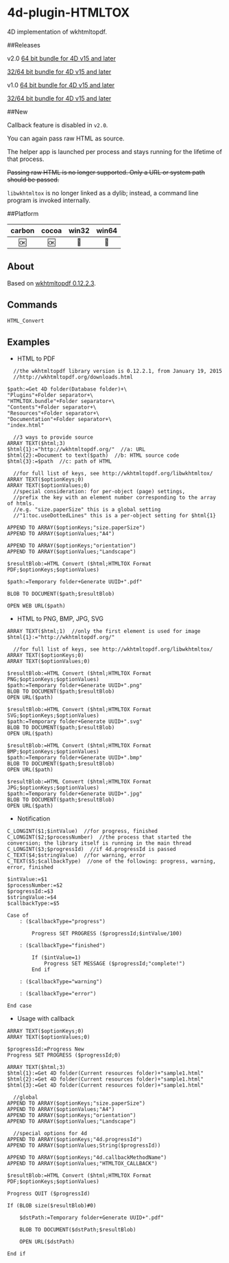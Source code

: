 # 4d-plugin-HTMLTOX
4D implementation of wkhtmltopdf. 

##Releases

v2.0
[64 bit bundle for 4D v15 and later](https://github.com/miyako/4d-plugin-HTMLTOX/releases/tag/2.0.64)

[32/64 bit bundle for 4D v15 and later](https://github.com/miyako/4d-plugin-HTMLTOX/releases/tag/2.0.32)

v1.0
[64 bit bundle for 4D v15 and later](https://github.com/miyako/4d-plugin-HTMLTOX/releases/tag/0.12.3.64)

[32/64 bit bundle for 4D v15 and later](https://github.com/miyako/4d-plugin-HTMLTOX/releases/tag/0.12.3.32)

##New

Callback feature is disabled in ``v2.0``. 

You can again pass raw HTML as source.

The helper app is launched per process and stays running for the lifetime of that process.

~~Passing raw HTML is no longer supported. Only a URL or system path should be passed.~~

``libwkhtmltox`` is no longer linked as a dylib; instead, a command line program is invoked internally.

##Platform

| carbon | cocoa | win32 | win64 |
|:------:|:-----:|:---------:|:---------:|
|🆗|🆗|🚫|🚫|

About
---
Based on [wkhtmltopdf 0.12.2.3](http://wkhtmltopdf.org/).

Commands
---

```c
HTML_Convert
```

Examples
---

* HTML to PDF

```
  //the wkhtmltopdf library version is 0.12.2.1, from January 19, 2015
  //http://wkhtmltopdf.org/downloads.html

$path:=Get 4D folder(Database folder)+\
"Plugins"+Folder separator+\
"HTMLTOX.bundle"+Folder separator+\
"Contents"+Folder separator+\
"Resources"+Folder separator+\
"Documentation"+Folder separator+\
"index.html"

  //3 ways to provide source
ARRAY TEXT($html;3)
$html{1}:="http://wkhtmltopdf.org/"  //a: URL
$html{2}:=Document to text($path)  //b: HTML source code
$html{3}:=$path  //c: path of HTML

  //for full list of keys, see http://wkhtmltopdf.org/libwkhtmltox/
ARRAY TEXT($optionKeys;0)
ARRAY TEXT($optionValues;0)
  //special consideration: for per-object (page) settings, 
  //prefix the key with an element number corresponding to the array of htmls.
  //e.g. "size.paperSize" this is a global setting
  //"1:toc.useDottedLines" this is a per-object setting for $html{1}

APPEND TO ARRAY($optionKeys;"size.paperSize")
APPEND TO ARRAY($optionValues;"A4")

APPEND TO ARRAY($optionKeys;"orientation")
APPEND TO ARRAY($optionValues;"Landscape")

$resultBlob:=HTML Convert ($html;HTMLTOX Format PDF;$optionKeys;$optionValues)

$path:=Temporary folder+Generate UUID+".pdf"

BLOB TO DOCUMENT($path;$resultBlob)

OPEN WEB URL($path)
```

* HTML to PNG, BMP, JPG, SVG

```
ARRAY TEXT($html;1)  //only the first element is used for image
$html{1}:="http://wkhtmltopdf.org/"

  //for full list of keys, see http://wkhtmltopdf.org/libwkhtmltox/
ARRAY TEXT($optionKeys;0)
ARRAY TEXT($optionValues;0)

$resultBlob:=HTML Convert ($html;HTMLTOX Format PNG;$optionKeys;$optionValues)
$path:=Temporary folder+Generate UUID+".png"
BLOB TO DOCUMENT($path;$resultBlob)
OPEN URL($path)

$resultBlob:=HTML Convert ($html;HTMLTOX Format SVG;$optionKeys;$optionValues)
$path:=Temporary folder+Generate UUID+".svg"
BLOB TO DOCUMENT($path;$resultBlob)
OPEN URL($path)

$resultBlob:=HTML Convert ($html;HTMLTOX Format BMP;$optionKeys;$optionValues)
$path:=Temporary folder+Generate UUID+".bmp"
BLOB TO DOCUMENT($path;$resultBlob)
OPEN URL($path)

$resultBlob:=HTML Convert ($html;HTMLTOX Format JPG;$optionKeys;$optionValues)
$path:=Temporary folder+Generate UUID+".jpg"
BLOB TO DOCUMENT($path;$resultBlob)
OPEN URL($path)
```

* Notification

```
C_LONGINT($1;$intValue)  //for progress, finished
C_LONGINT($2;$processNumber)  //the process that started the conversion; the library itself is running in the main thread
C_LONGINT($3;$progressId)  //if 4d.progressId is passed
C_TEXT($4;$stringValue)  //for warning, error
C_TEXT($5;$callbackType)  //one of the following: progress, warning, error, finished

$intValue:=$1
$processNumber:=$2
$progressId:=$3
$stringValue:=$4
$callbackType:=$5

Case of 
	: ($callbackType="progress")
		
		Progress SET PROGRESS ($progressId;$intValue/100)
		
	: ($callbackType="finished")
		
		If ($intValue=1)
			Progress SET MESSAGE ($progressId;"complete!")
		End if 
		
	: ($callbackType="warning")
		
	: ($callbackType="error")
		
End case 
```

* Usage with callback

```
ARRAY TEXT($optionKeys;0)
ARRAY TEXT($optionValues;0)

$progressId:=Progress New 
Progress SET PROGRESS ($progressId;0)

ARRAY TEXT($html;3)
$html{1}:=Get 4D folder(Current resources folder)+"sample1.html"
$html{2}:=Get 4D folder(Current resources folder)+"sample1.html"
$html{3}:=Get 4D folder(Current resources folder)+"sample1.html"

  //global
APPEND TO ARRAY($optionKeys;"size.paperSize")
APPEND TO ARRAY($optionValues;"A4")
APPEND TO ARRAY($optionKeys;"orientation")
APPEND TO ARRAY($optionValues;"Landscape")

  //special options for 4d
APPEND TO ARRAY($optionKeys;"4d.progressId")
APPEND TO ARRAY($optionValues;String($progressId))

APPEND TO ARRAY($optionKeys;"4d.callbackMethodName")
APPEND TO ARRAY($optionValues;"HTMLTOX_CALLBACK")

$resultBlob:=HTML Convert ($html;HTMLTOX Format PDF;$optionKeys;$optionValues)

Progress QUIT ($progressId)

If (BLOB size($resultBlob)#0)
	
	$dstPath:=Temporary folder+Generate UUID+".pdf"
	
	BLOB TO DOCUMENT($dstPath;$resultBlob)
	
	OPEN URL($dstPath)
	
End if 
```
